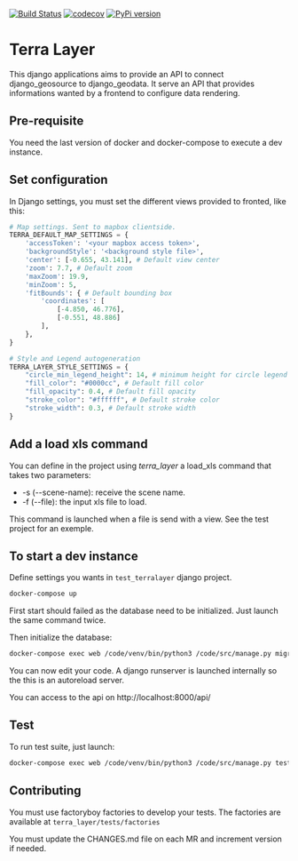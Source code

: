 [![Build Status](https://travis-ci.org/Terralego/terra-layer.svg?branch=master)](https://travis-ci.org/Terralego/terra-layer)
[![codecov](https://codecov.io/gh/Terralego/terra-layer/branch/master/graph/badge.svg)](https://codecov.io/gh/Terralego/terra-layer)
[![PyPi version](https://pypip.in/v/terra-layer/badge.png)](https://pypi.org/project/terra-layer/)

# Terra Layer

This django applications aims to provide an API to connect django_geosource to django_geodata.
It serve an API that provides informations wanted by a frontend to configure data rendering.

## Pre-requisite

You need the last version of docker and docker-compose to execute a dev instance.

## Set configuration

In Django settings, you must set the different views provided to fronted, like this:

```python
# Map settings. Sent to mapbox clientside.
TERRA_DEFAULT_MAP_SETTINGS = {
    'accessToken': '<your mapbox access token>',
    'backgroundStyle': '<background style file>',
    'center': [-0.655, 43.141], # Default view center
    'zoom': 7.7, # Default zoom
    'maxZoom': 19.9,
    'minZoom': 5,
    'fitBounds': { # Default bounding box
        'coordinates': [
            [-4.850, 46.776],
            [-0.551, 48.886]
        ],
    },
}

# Style and Legend autogeneration
TERRA_LAYER_STYLE_SETTINGS = {
    "circle_min_legend_height": 14, # minimum height for circle legend label.
    "fill_color": "#0000cc", # Default fill color
    "fill_opacity": 0.4, # Default fill opacity
    "stroke_color": "#ffffff", # Default stroke color
    "stroke_width": 0.3, # Default stroke width
}
```

## Add a load xls command

You can define in the project using _terra_layer_ a load_xls command that takes
two parameters:

- -s (--scene-name): receive the scene name.
- -f (--file): the input xls file to load.

This command is launched when a file is send with a view. See the test project
for an exemple.

## To start a dev instance

Define settings you wants in `test_terralayer` django project.

```sh
docker-compose up
```

First start should failed as the database need to be initialized. Just launch
the same command twice.

Then initialize the database:

```sh
docker-compose exec web /code/venv/bin/python3 /code/src/manage.py migrate
```

You can now edit your code. A django runserver is launched internally so the
this is an autoreload server.

You can access to the api on http://localhost:8000/api/

## Test

To run test suite, just launch:

```sh
docker-compose exec web /code/venv/bin/python3 /code/src/manage.py test
```

## Contributing

You must use factoryboy factories to develop your tests. The factories are available
at `terra_layer/tests/factories`

You must update the CHANGES.md file on each MR and increment version if needed.
